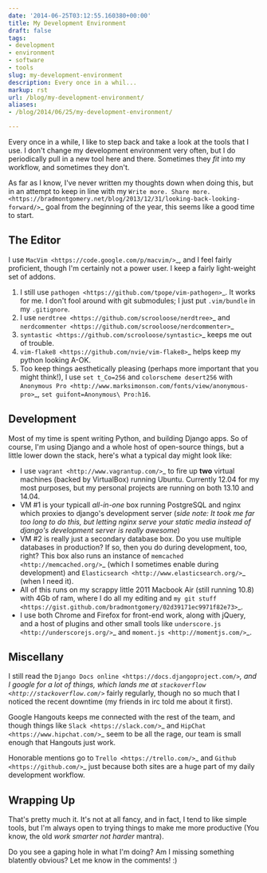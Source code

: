 ```yaml
---
date: '2014-06-25T03:12:55.160380+00:00'
title: My Development Environment
draft: false
tags:
- development
- environment
- software
- tools
slug: my-development-environment
description: Every once in a whil...
markup: rst
url: /blog/my-development-environment/
aliases:
- /blog/2014/06/25/my-development-environment/

---
```


Every once in a while, I like to step back and take a look at the tools that I
use. I don't change my development environment very often, but I do periodically
pull in a new tool here and there. Sometimes they *fit* into my workflow, and
sometimes they don't.

As far as I know, I've never written my thoughts down when doing this, but
in an attempt to keep in line with my `Write more. Share more. <https://bradmontgomery.net/blog/2013/12/31/looking-back-looking-forward/>`_ goal from the beginning of the year,
this seems like a good time to start.

The Editor
----------

I use `MacVim <https://code.google.com/p/macvim/>`_, and I feel fairly
proficient, though I'm certainly not a power user. I keep a fairly light-weight
set of addons.

1. I still use `pathogen <https://github.com/tpope/vim-pathogen>`_. It works for me.
   I don't fool around with git submodules; I just put ``.vim/bundle`` in my ``.gitignore``.
2. I use `nerdtree <https://github.com/scrooloose/nerdtree>`_ and `nerdcommenter <https://github.com/scrooloose/nerdcommenter>`_
3. `syntastic <https://github.com/scrooloose/syntastic>`_ keeps me out of trouble.
4. `vim-flake8 <https://github.com/nvie/vim-flake8>`_ helps keep my python looking A-OK.
5. Too keep things aesthetically pleasing (perhaps more important that you might
   think!), I use ``set t_Co=256`` and ``colorscheme desert256`` with
   `Anonymous Pro <http://www.marksimonson.com/fonts/view/anonymous-pro>`_,
   ``set guifont=Anonymous\ Pro:h16``.

Development
-----------

Most of my time is spent writing Python, and building Django apps. So of course,
I'm using Django and a whole host of open-source things, but a little lower down
the stack, here's what a typical day might look like:

* I use `vagrant <http://www.vagrantup.com/>`_ to fire up **two** virtual machines
  (backed by VirtualBox) running Ubuntu. Currently 12.04 for my most purposes,
  but my personal projects are running on both 13.10 and 14.04.
* VM #1 is your typicall *all-in-one* box running PostgreSQL and nginx which
  proxies to django's development server (*side note: It took me far too long
  to do this, but letting nginx serve your static media instead of django's
  development server is really awesome*)
* VM #2 is really just a secondary database box. Do you use multiple databases
  in production? If so, then you do during development, too, right? This box
  also runs an instance of `memcached <http://memcached.org/>`_ (which I
  sometimes enable during development) and `Elasticsearch <http://www.elasticsearch.org/>`_
  (when I need it).
* All of this runs on my scrappy little 2011 Macbook Air (still running 10.8) with
  4Gb of ram, where I do all my editing and `my git stuff <https://gist.github.com/bradmontgomery/02d39171ec9971f82e73>`_.
* I use both Chrome and Firefox for front-end work, along with jQuery, and a
  host of plugins and other small tools like `underscore.js <http://underscorejs.org/>`_ and
  `moment.js <http://momentjs.com/>`_.

Miscellany
----------

I still read the `Django Docs online <https://docs.djangoproject.com/>`_, and
I google for a lot of things, which lands me at `stackoverflow <http://stackoverflow.com/>`_
fairly regularly, though no so much that I noticed the recent downtime (my friends
in irc told me about it first).

Google Hangouts keeps me connected with the rest of the team, and though things like
`Slack <https://slack.com/>`_ and `HipChat <https://www.hipchat.com/>`_ seem to
be all the rage, our team is small enough that Hangouts just work.

Honorable mentions go to `Trello <https://trello.com/>`_ and `Github <https://github.com/>`_
just because both sites are a huge part of my daily development workflow.

Wrapping Up
-----------

That's pretty much it. It's not at all fancy, and in fact, I tend to like
simple tools, but I'm always open to trying things to make me more productive
(You know, the old *work smarter not harder* mantra).

Do you see a gaping hole in what I'm doing?  Am I missing something blatently
obvious? Let me know in the comments! :)
